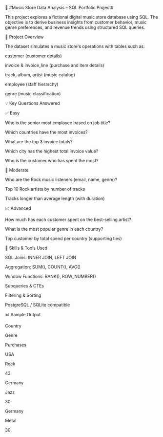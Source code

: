 🎵 #Music Store Data Analysis – SQL Portfolio Project#

This project explores a fictional digital music store database using SQL. The objective is to derive business insights from customer behavior, music genre preferences, and revenue trends using structured SQL queries.

🔬 Project Overview

The dataset simulates a music store's operations with tables such as:

customer (customer details)

invoice & invoice_line (purchase and item details)

track, album, artist (music catalog)

employee (staff hierarchy)

genre (music classification)

💡 Key Questions Answered

✅ Easy

Who is the senior most employee based on job title?

Which countries have the most invoices?

What are the top 3 invoice totals?

Which city has the highest total invoice value?

Who is the customer who has spent the most?

💠 Moderate

Who are the Rock music listeners (email, name, genre)?

Top 10 Rock artists by number of tracks

Tracks longer than average length (with duration)

📈 Advanced

How much has each customer spent on the best-selling artist?

What is the most popular genre in each country?

Top customer by total spend per country (supporting ties)

💪 Skills & Tools Used

SQL Joins: INNER JOIN, LEFT JOIN

Aggregation: SUM(), COUNT(), AVG()

Window Functions: RANK(), ROW_NUMBER()

Subqueries & CTEs

Filtering & Sorting

PostgreSQL / SQLite compatible

📊 Sample Output

Country

Genre

Purchases

USA

Rock

43

Germany

Jazz

30

Germany

Metal

30
